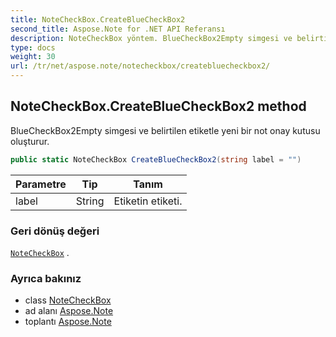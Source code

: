 ```yaml
---
title: NoteCheckBox.CreateBlueCheckBox2
second_title: Aspose.Note for .NET API Referansı
description: NoteCheckBox yöntem. BlueCheckBox2Empty simgesi ve belirtilen etiketle yeni bir not onay kutusu oluşturur.
type: docs
weight: 30
url: /tr/net/aspose.note/notecheckbox/createbluecheckbox2/
---
```

## NoteCheckBox.CreateBlueCheckBox2 method

BlueCheckBox2Empty simgesi ve belirtilen etiketle yeni bir not onay kutusu oluşturur.

```csharp
public static NoteCheckBox CreateBlueCheckBox2(string label = "")
```

| Parametre | Tip | Tanım |
| --- | --- | --- |
| label | String | Etiketin etiketi. |

### Geri dönüş değeri

[`NoteCheckBox`](../) .

### Ayrıca bakınız

* class [NoteCheckBox](../)
* ad alanı [Aspose.Note](../../notecheckbox/)
* toplantı [Aspose.Note](../../../)



